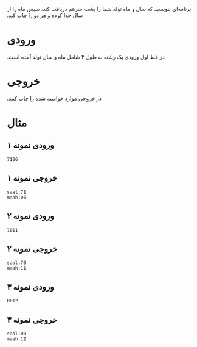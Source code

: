 ‫برنامه‌ای بنویسید که سال و ماه تولد شما را پشت سرهم دریافت کند، سپس ماه را از سال جدا کرده و هر دو را چاپ کند.

# ورودی

‫در خط اول ورودی یک رشته به طول ۴ شامل ماه و سال تولد آمده است.

# خروجی

‫در خروجی موارد خواسته شده را چاپ کنید.

# مثال

## ورودی نمونه ۱

```
7106
```

## خروجی نمونه ۱

```
saal:71
maah:06
```

## ورودی نمونه ۲

```
7011
```

## خروجی نمونه ۲

```
saal:70
maah:11
```

## ورودی نمونه ۳

```
0012
```

## خروجی نمونه ۳

```
saal:00
maah:12
```